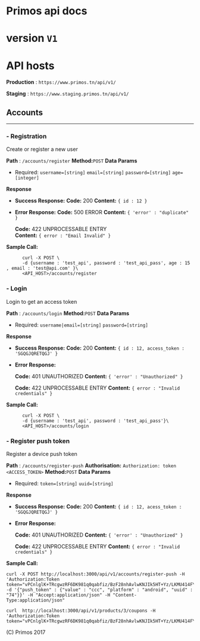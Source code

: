 
# **Primos api docs**


# version `V1`

# API hosts

**Production** : `https://www.primos.tn/api/v1/`

**Staging** : `https://www.staging.primos.tn/api/v1/`


## Accounts 
---


### - Registration

  Create or register a new user 

**Path** : `/accounts/register`
**Method:**`POST`
**Data Params**
* Required:
    `username=[string]`
    `email=[string]`
    `password=[string]`
    `age=[integer]`

**Response**
    
* **Success Response:**
  **Code:** 200 
  **Content:** `{ id : 12 }`
 
* **Error Response:**
  **Code:** 500 ERROR
    **Content:** `{ 'error' : "duplicate" }`
 
  **Code:** 422 UNPROCESSABLE ENTRY <br />
    **Content:** `{ error : "Email Invalid" }`


**Sample Call:**
  ```
        curl -X POST \
        -d {username : 'test_api', password : 'test_api_pass', age : 15 , email : 'test@api.com' }\
        <API_HOST>/accounts/register
   ``` 

### - Login

  Login to get an access token  

**Path** : `/accounts/login`
**Method:**`POST`
**Data Params**
* Required:
    `username|email=[string]`
    `password=[string]`

**Response**
    
* **Success Response:**
  **Code:** 200 
  **Content:** `{ id : 12, access_token : 'SGQGJQRETQGJ' }`
 
* **Error Response:**

  **Code:** 401 UNAUTHORIZED
    **Content:** `{ 'error' : "Unauthorized" }`
 
  **Code:** 422 UNPROCESSABLE ENTRY
    **Content:** `{ error : "Invalid credentials" }`


**Sample Call:**
  ```
        curl -X POST \
        -d {username : 'test_api', password : 'test_api_pass'}\
        <API_HOST>/accounts/login
   ``` 

### - Register push token 

  Register a device push token 

**Path** : `/accounts/register-push`
**Authorisation:**   `Authorization: token <ACCESS_TOKEN>`
**Method:**`POST`
**Data Params**
* Required:
    `token=[string]`
    `uuid=[string]`

**Response**
    
* **Success Response:**
  **Code:** 200 
  **Content:** `{ id : 12, acess_token : 'SGQGJQRETQGJ' }`
 
* **Error Response:**

  **Code:** 401 UNAUTHORIZED
    **Content:** `{ 'error' : "Unauthorized" }`
 
  **Code:** 422 UNPROCESSABLE ENTRY
    **Content:** `{ error : "Invalid credentials" }`


**Sample Call:**
  ```
  curl -X POST http://localhost:3000/api/v1/accounts/register-push -H 'Authorization:Token token="vPCnlglK+TRcgwzRF6DK981q0qabfiz/BzF28nhAvlwKNJIk5HT+Yz/LKMU414FYRMLld9WgdgU20lvgsQKR2A=="' -d '{"push_token" : {"value" : "ccc", "platform" : "android", "uuid" : "74"}}' -H "Accept:application/json" -H "Content-Type:application/json"

   ```  
   ```
  curl  http://localhost:3000/api/v1/products/3/coupons -H 'Authorization:Token token="vPCnlglK+TRcgwzRF6DK981q0qabfiz/BzF28nhAvlwKNJIk5HT+Yz/LKMU414FYRMLld9WgdgU20lvgsQKR2A=="' 

   ``` 
   
  (C) Primos 2017
